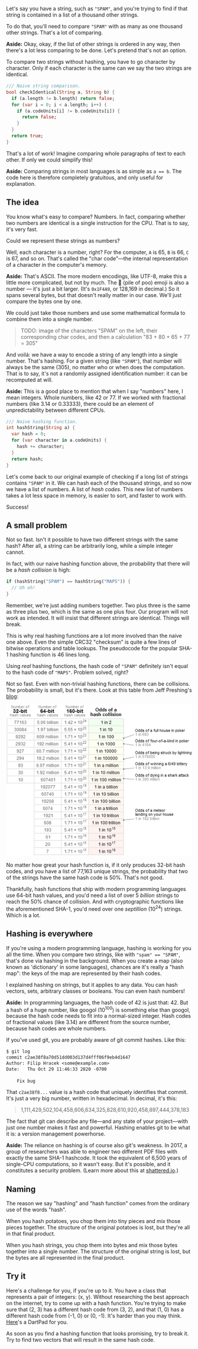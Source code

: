 Let's say you have a string, such as `"SPAM"`, and you're trying to find if that string is contained in a list of a thousand other strings.

To do that, you'll <span name="only-unordered">need</span> to compare `"SPAM"` with as many as one thousand other strings. That's a lot of comparing.

<aside name="only-unordered">

**Aside:** Okay, okay, if the list of other strings is ordered in any way, then there's a lot less comparing to be done. Let's pretend that's not an option.

</aside>

To compare two strings without hashing, you have to go character by character. Only if each character is the same can we say the two strings are identical. 

```dart
/// Naive string comparison.
bool checkIdentical(String a, String b) {
  if (a.length != b.length) return false;
  for (var i = 0; i < a.length; i++) {
    if (a.codeUnits[i] != b.codeUnits[i]) {
      return false;
    }
  }
  return true;
}
```

That's a <span name="string-identity">lot of work</span>! Imagine comparing whole paragraphs of text to each other. If only we could simplify this!

<aside name="string-identity">

**Aside:** Comparing strings in most languages is as simple as `a == b`. The code here is therefore completely gratuitous, and only useful for explanation.

</aside>

## The idea

You know what's easy to compare? Numbers. In fact, comparing whether two numbers are identical is a single instruction for the CPU. That is to say, it's very fast. 

Could we represent these strings as numbers?

Well, each character is a number, right? For the computer, `A` is 65, `B` is 66, `C` is 67, and <span name="unicode-numbers">so on</span>. That's called the "char code"—the internal representation of a character in the computer's memory.

<aside name="unicode-numbers">

**Aside:** That's ASCII. The more modern encodings, like UTF-8, make this a little more complicated, but not by much. The 💩 (pile of poo) emoji is also a number — it's just a bit larger. (It's `0x1F4A9`, or 128,169 in decimal.) So it spans several bytes, but that doesn't really matter in our case. We'll just compare the bytes one by one.

</aside>

We could just take those numbers and use some mathematical formula to combine them into a single number.

> TODO: image of the characters "SPAM" on the left, their corresponding char codes, and then a calculation "83 + 80 + 65 + 77 = 305"

And voilá: we have a way to encode a string of any length into a single number. That's hashing. For a given string (like `"SPAM"`), that number will always be the same (305), no matter who or when does the computation. That is to say, it's not a randomly assigned identification number: it can be recomputed at will.

<aside>

**Aside:** This is a good place to mention that when I say "numbers" here, I mean integers. Whole numbers, like 42 or 77. If we worked with fractional numbers (like 3.14 or 0.33333), there could be an element of unpredictability between different CPUs.

</aside>

```dart
/// Naive hashing function.
int hashString(String a) {
  var hash = 0;
  for (var character in a.codeUnits) {
    hash += character;
  }
  return hash;
}
```

Let's come back to our original example of checking if a long list of strings contains `"SPAM"` in it. We can hash each of the thousand strings, and so now we have a list of numbers. A list of _hash codes_. This new list of numbers takes a lot less space in memory, is easier to sort, and faster to work with.

Success!

## A small problem

Not so fast. Isn't it possible to have two different strings with the same hash? After all, a string can be arbitrarily long, while a simple integer cannot. 

In fact, with our naive hashing function above, the probability that there will be a _hash collision_ is high:

```dart
if (hashString("SPAM") == hashString("MAPS")) {
  // Uh oh!
}
```

Remember, we're just adding numbers together. Two plus three is the same as three plus two, which is the same as one plus four. Our program will not work as intended. It will insist that different strings are identical. Things will break.

This is why real hashing functions are a lot more involved than the naive one above. Even the simple CRC32 "checksum" is quite a few lines of bitwise operations and table lookups. The pseudocode for the popular SHA-1 hashing function is 46 lines long. 

Using _real_ hashing functions, the hash code of `"SPAM"` definitely isn't equal to the hash code of `"MAPS"`. Problem solved, right?

<!-- source: http://home.thep.lu.se/~bjorn/crc/ -->
<!-- source: https://en.wikipedia.org/wiki/SHA-1#SHA-1_pseudocode -->

Not so fast. Even with non-trivial hashing functions, there can be collisions. The probability is small, but it's there. Look at this table from Jeff Preshing's [blog](https://preshing.com/20110504/hash-collision-probabilities/):

![A table of hash probabilities](images/hash-probabilities.png)

No matter how great your hash function is, if it only produces 32-bit hash codes, and you have a list of 77,163 unique strings, the probability that two of the strings have the same hash code is 50%. That's not good.

Thankfully, hash functions that ship with modern programming languages use 64-bit hash values, and you'd need a list of over 5 _billion_ strings to reach the 50% chance of collision. And with cryptographic functions like the aforementioned SHA-1, you'd need over one _septillion_ (10<sup>24</sup>) strings. Which is a lot.


## Hashing is everywhere

If you're using a modern programming language, hashing is working for you all the time. When you compare two strings, like with `"spam" == "SPAM"`, that's done via hashing in the background. When you create a map (also known as 'dictionary' in some languages), chances are it's really a "hash map": the keys of the map are represented by their hash codes.

I explained hashing on strings, but it applies to any data. You can hash vectors, sets, arbitrary classes or booleans. You can even hash numbers!

<aside>

**Aside:** In programming languages, the hash code of 42 is just that: 42. But a hash of a huge number, like googol (10<sup>100</sup>) is something else than googol, because the hash code needs to fit into a normal-sized integer. Hash codes of fractional values (like 3.14) are different from the source number, because hash codes are whole numbers.

</aside>

If you've used git, you are probably aware of git commit hashes. Like this:

```text
$ git log
commit c2ae38f8a70d51dd003d137d4fff06f9eb4d1647
Author: Filip Hracek <some@example.com>
Date:   Thu Oct 29 11:46:33 2020 -0700

    Fix bug
```

That `c2ae38f8...` value is a hash code that uniquely identifies that commit. It's just a very big number, written in hexadecimal. In decimal, it's this:

> 1,111,429,502,104,458,606,634,325,828,610,920,458,897,444,378,183

The fact that git can <span name="shattered">describe any file</span>—and any state of your project—with just one number makes it fast and powerful. Hashing enables git to be what it is: a version management powerhorse.

<aside>

**Aside:** The reliance on hashing is of course also git's weakness. In 2017, a group of researchers was able to engineer two different PDF files with exactly the same SHA-1 hashcode. It took the equivalent of 6,500 years of single-CPU computations, so it wasn't easy. But it's possible, and it constitutes a security problem. (Learn more about this at [shattered.io](https://shattered.io/).)

</aside>

## Naming

The reason we say "hashing" and "hash function" comes from the ordinary use of the words "hash".

When you hash potatoes, you chop them into tiny pieces and mix those pieces together. The structure of the original potatoes is lost, but they're all in that final product.

When you hash strings, you chop them into bytes and mix those bytes together into a single number. The structure of the original string is lost, but the bytes are all represented in the final product.

## Try it

Here's a challenge for you, if you're up to it. You have a class that represents a pair of integers: (x, y). Without researching the best approach on the internet, try to come up with a hash function. You're trying to make sure that (2, 3) has a different hash code from (3, 2), and that (1, 0) has a different hash code from (-1, 0) or (0, -1). It's harder than you may think. [Here](https://dartpad.dartlang.org/d8b08bf89580620ab18ff8983f105d8e)'s a DartPad for you.

As soon as you find a hashing function that looks promising, try to break it. Try to find two vectors that will result in the same hash code.